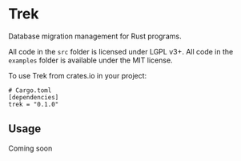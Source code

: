 Trek
==

Database migration management for Rust programs.

All code in the `src` folder is licensed under LGPL v3+.
All code in the `examples` folder is available under the MIT license.


To use Trek from crates.io in your project:

```
# Cargo.toml
[dependencies]
trek = "0.1.0"
```

Usage
--

Coming soon

